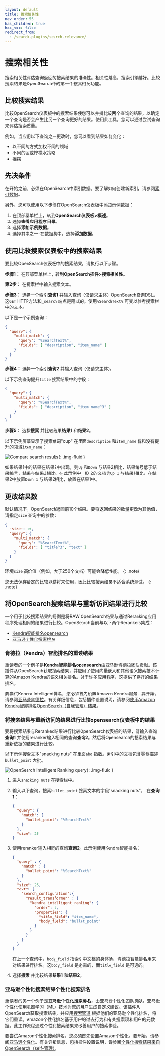 ```yaml
---
layout: default
title: 搜索相关性
nav_order: 55
has_children: true
has_toc: false
redirect_from:
  - /search-plugins/search-relevance/
---
```


# 搜索相关性

搜索相关性评估查询返回的搜索结果的准确性。相关性越高，搜索引擎越好。比较搜索结果是OpenSearch中的第一个搜索相关功能。

## 比较搜索结果

比较OpenSearch仪表板中的搜索结果使您可以并排比较两个查询的结果，以确定一个查询是否会产生比另一个查询更好的结果。使用此工具，您可以通过尝试查询来评估搜索质量。

例如，当应用以下查询之一更改时，您可以看到结果如何变化：

- 以不同的方式加权不同的领域
- 不同的茎或柠檬水策略
- 摇摆

## 先决条件

在开始之前，必须在OpenSearch中索引数据。要了解如何创建新索引，请参阅[索引数据]({{site.url}}{{site.baseurl}}/opensearch/index-data)。

另外，您可以使用以下步骤在OpenSearch仪表板中添加示例数据：

1. 在顶部菜单栏上，转到**OpenSearch仪表板>概述**。
1. 选择**查看应用程序目录**。
1. 选择**添加示例数据**。
1. 选择其中之一-在数据集中，选择**添加数据**。

## 使用比较搜索仪表板中的搜索结果

要比较OpenSearch仪表板中的搜索结果，请执行以下步骤。

**步骤1：** 在顶部菜单栏上，转到**OpenSearch插件>搜索相关性**。

**第2步：** 在搜索栏中输入搜索文本。

**步骤3：** 选择一个索引**查询1** 并输入查询（仅请求主体）[OpenSearch查询DSL]({{site.url}}{{site.baseurl}}/opensearch/query-dsl)。这`GET` HTTP方法和`_search` 端点是隐式的。使用`%SearchText%` 可变以参考搜索栏中的文本。

以下是一个示例查询：

```json
{
  "query": {
    "multi_match": {
      "query": "%SearchText%",
      "fields": [ "description", "item_name" ]
    }
  }
}
```

**步骤4：** 选择一个索引**查询2** 并输入查询（仅请求主体）。

以下示例查询提升`title` 搜索结果中的字段：

```json
{
  "query": {
    "multi_match": {
      "query": "%SearchText%",
      "fields": [ "description", "item_name^3" ]
    }
  }
}
```

**步骤5：** 选择**搜索** 并比较结果**结果1** 和**结果2**。

以下示例屏幕显示了搜索单词"cup" 在里面`description` 和`item_name` 有和没有提升的领域`item_name`：

<img src="{{site.url}}{{site.baseurl}}/images/search_relevance.png" alt="Compare search results"/>{: .img-fluid }

如果结果1中的结果在结果2中出现，则`Up` 和`Down` 与结果2相比，结果编号低于结果编号，结果与结果2相比。在此示例中，ID 2的文档为`Up 1` 与结果1相比，在结果2中放置`Down 1` 与结果2相比，放置在结果1中。

## 更改结果数

默认情况下，OpenSearch返回前10个结果。要将返回结果的数量更改为其他值，请指定`size` 查询中的参数：

```json
{
  "size": 15,
  "query": {
    "multi_match": {
      "query": "%SearchText%",
      "fields": [ "title^3", "text" ]
    }
  }
}
```

环境`size` 高价值（例如，大于250个文档）可能会降低性能。
{: .note}

您无法保存给定的比较以供将来使用，因此比较搜索结果不适合系统测试。
{: .note}

## 将OpenSearch搜索结果与重新访问结果进行比较

一个用于比较搜索结果的用例是将RAW OpenSearch结果与通过Reranking应用程序处理相同的结果进行比较。OpenSearch当前与以下两个Rerankers集成：

- [Kendra智能排名opensearch](#reranking-results-with-kendra-intelligent-ranking-for-opensearch)
- [亚马逊个性化搜索排名](#personalizing-search-results-with-amazon-personalize-search-ranking)

### 肯德拉（Kendra）智能排名的重读结果

重读者的一个例子是**Kendra智能排名opensearch**由亚马逊肯德拉团队贡献。该插件从OpenSearch获取搜索结果，并应用了使用向量嵌入和其他语义搜索技术计算的Amazon Kendra的语义相关排名。对于许多应用程序，这提供了更好的结果排名。

要尝试Kendra Intelligent排名，您必须首先设置Amazon Kendra服务。要开始，请参阅[亚马逊肯德拉](https://aws.amazon.com/kendra/)。有关详细信息，包括插件设置说明，请参阅[使用Amazon Kendra智能排名OpenSearch（自我管理）结果](https://docs.aws.amazon.com/kendra/latest/dg/opensearch-rerank.html)。

### 将搜索结果与重新访问的结果进行比较opensearch仪表板中的结果

要将搜索结果与Reranked结果进行比较OpenSearch仪表板的结果，请输入查询**查询1** 并使用reranker输入相同的查询**查询2**。然后将Opensearch的搜索结果与重新依据的结果进行比较。

以下示例搜索文本"snacking nuts" 在里面`abo` 指数。索引中的文档包含零食描述`bullet_point` 大批。

<img src="{{site.url}}{{site.baseurl}}/images/kendra_query.png" alt="OpenSearch Intelligent Ranking query"/>{: .img-fluid }

1. 进入`snacking nuts` 在搜索栏中。
1. 输入以下查询，搜索`bullet_point` 搜索文本的字段"snacking nuts"， 在**查询1**：

    ```json
    {
      "query": {
        "match": {
          "bullet_point": "%SearchText%"
        }
      },
      "size": 25
    }
    ```
1. 使用reranker输入相同的查询**查询2**。此示例使用Kendra智能排名：

    ```json
    {
      "query" : {
        "match" : {
          "bullet_point": "%SearchText%"
        }
      },
      "size": 25,
      "ext": {
        "search_configuration":{
          "result_transformer" : {
            "kendra_intelligent_ranking": {
              "order": 1,
              "properties": {
                "title_field": "item_name",
                "body_field": "bullet_point"
              }
            }
          }
        }
      }
    }
    ```

    在上一个查询中，`body_field` 指索引中文档的身体场，肯德拉智能排名用来对结果进行排名。这`body_field` 是必需的，而`title_field` 是可选的。
1. 选择**搜索** 并比较结果**结果1** 和**结果2**。

### 亚马逊个性化搜索结果个性化搜索排名

重读者的另一个例子是**亚马逊个性化搜索排名**，由亚马逊个性化团队贡献。亚马逊个性化使用机器学习（ML）技术为您的用户生成自定义建议。该插件从OpenSearch获取搜索结果，并应用[搜索管道]({{site.url}}{{site.baseurl}}/search-plugins/search-pipelines/index/) 根据他们的亚马逊个性化排名，将它们重读。Amazon个性化排名基于用户的过去行为和有关搜索项和用户的元数据。此工作流程通过个性化搜索结果来改善用户的搜索体验。

要尝试Amazon个性化搜索排名，您必须首先设置Amazon个性化。要开始，请参阅[亚马逊个性化](https://docs.aws.amazon.com/personalize/latest/dg/setup.html)。有关详细信息，包括插件设置说明，请参阅[个性化搜索结果来自OpenSearch（self-管理）](https://docs.aws.amazon.com/personalize/latest/dg/personalize-opensearch.html)。

